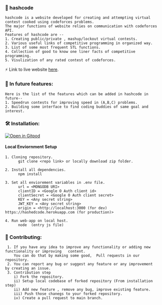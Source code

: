 ### :rocket: hashcode
    hashcode is a website developed for creating and attempting virtual contest cooked using codeforces problems.
    The major functions of website relies on communication with codeforces API.
    Features of hashcode are -- 
    1. Creating public/private , mashup/lockout virtual contests.
    2. Various useful links of competitive programming in organized way.
    3. List of some most frequent STL functions.
    4. Collection of good to know one liner facts of competitive programming.
    5. Visulization of any rated contest of codeforces.
    
   :zap: Link to live website <a href="https://hashedcode.herokuapp.com" target="_blank">here</a>.
    
### :dart: In future features: 
    Here is the list of the features which can be added in hashcode in future--
    1. Speedrun contests for improving speed in (A,B,C) problems.
    2. Building some interface to find coding buddies of same goal and interest. 

### :hammer_and_wrench: Installation:
[![Open in Gitpod](https://gitpod.io/button/open-in-gitpod.svg)](https://gitpod.io/#https://github.com/hashcode)

#### Local Enviornment Setup
    1. Cloning repository.
          git clone <repo link> or locally download zip folder.
          
    2. Install all dependencies.
          npm install
          
    3. Set all enviorement variables in .env file.
          url = <MONGODB URI>
          clientID = <Google O Auth client id>
          clientSecret = <Google O Auth client secret>
          KEY = <Any secret string>
          JWT_KEY = <Any secret string>
          origin = <http://localhost:3000 (for dev) https://hashedcode.herokuapp.com (for production)>
       
    4. Run web-app on local host.
          node  (entry js file)
       
### :wrench: Contributing:
     1. If you have any idea to improve any functionality or adding new functionality or improving   content.
        You can do that by making some good,  Pull requests in our repository.
     2. You can report any bug or suggest any feature or any improvement by creating an issue.
     3. Contribution step 
        i) Fork the repository.
        ii) Setup local codebase of forked repository (From installation step)
        ii) Add new feature , remove any bug, improve existing feature.
        iii) Push those chanegs to your forked repository.
        iv) Create a pull request to main branch.
     
